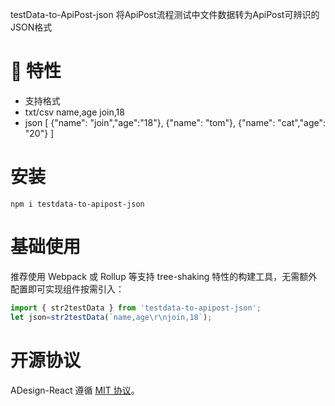testData-to-ApiPost-json 将ApiPost流程测试中文件数据转为ApiPost可辨识的JSON格式

# 🎉 特性

- 支持格式 
- txt/csv
name,age
join,18
- json
[
    {"name": "join","age":"18"},
    {"name": "tom"},
    {"name": "cat","age": "20"}
]


# 安装

```shell
npm i testdata-to-apipost-json
```

# 基础使用

推荐使用 Webpack 或 Rollup 等支持 tree-shaking 特性的构建工具，无需额外配置即可实现组件按需引入：

```js
import { str2testData } from 'testdata-to-apipost-json';
let json=str2testData(`name,age\r\njoin,18`);
```


# 开源协议

ADesign-React 遵循 [MIT 协议](https://github.com/Apipost-Team/adesign-react)。
